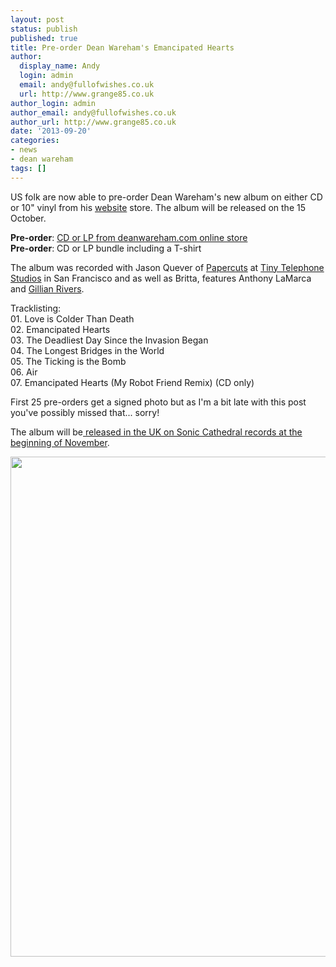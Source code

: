 ```yaml
---
layout: post
status: publish
published: true
title: Pre-order Dean Wareham's Emancipated Hearts
author:
  display_name: Andy
  login: admin
  email: andy@fullofwishes.co.uk
  url: http://www.grange85.co.uk
author_login: admin
author_email: andy@fullofwishes.co.uk
author_url: http://www.grange85.co.uk
date: '2013-09-20'
categories:
- news
- dean wareham
tags: []
---
```

<p>US folk are now able to pre-order Dean Wareham's new album on either CD or 10" vinyl from his <a href="http://deanwareham.com/">website</a> store. The album will be released on the 15 October.</p>
<p><strong>Pre-order</strong>: <a href="http://elevenspot.11spot.com/deanwareham/dean-wareham-emancipated-hearts-pre-order-10-15.html">CD or LP from deanwareham.com online store</a><br />
<strong>Pre-order</strong>: CD or LP bundle including a T-shirt</p>
<p>The album was recorded with Jason Quever of <a href="http://www.subpop.com/artists/papercuts">Papercuts</a> at <a href="http://www.tinytelephone.com/">Tiny Telephone Studios</a> in San Francisco and as well as Britta, features Anthony LaMarca and <a href="http://www.gillianrivers.com/">Gillian Rivers</a>.</p>
<p>Tracklisting:<br />
01. Love is Colder Than Death<br />
02. Emancipated Hearts<br />
03. The Deadliest Day Since the Invasion Began<br />
04. The Longest Bridges in the World<br />
05. The Ticking is the Bomb<br />
06. Air<br />
07. Emancipated Hearts (My Robot Friend Remix) (CD only)</p>
<p>First 25 pre-orders get a signed photo but as I'm a bit late with this post you've possibly missed that... sorry!</p>
<p>The album will be<a href="http://www.soniccathedral.co.uk/"> released in the UK on Sonic Cathedral records at the beginning of November</a>.</p>
<p><img src="https://media.fullofwishes.co.uk/05-dean_wareham/sleeves/deanwareham_emancipatedhearts_cover.jpg" width="800" height="800" class="aligncenter" /></p>
